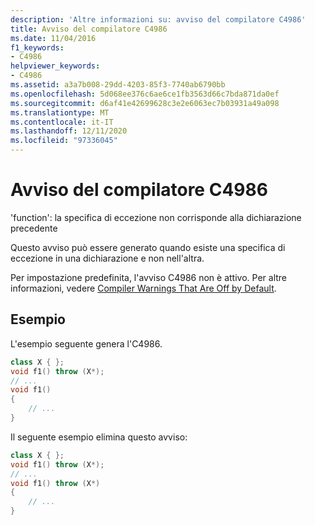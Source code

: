 ```yaml
---
description: 'Altre informazioni su: avviso del compilatore C4986'
title: Avviso del compilatore C4986
ms.date: 11/04/2016
f1_keywords:
- C4986
helpviewer_keywords:
- C4986
ms.assetid: a3a7b008-29dd-4203-85f3-7740ab6790bb
ms.openlocfilehash: 5d068ee376c6ae6ce1fb3563d66c7bda871da0ef
ms.sourcegitcommit: d6af41e42699628c3e2e6063ec7b03931a49a098
ms.translationtype: MT
ms.contentlocale: it-IT
ms.lasthandoff: 12/11/2020
ms.locfileid: "97336045"
---
```

# <a name="compiler-warning-c4986"></a>Avviso del compilatore C4986

'function': la specifica di eccezione non corrisponde alla dichiarazione precedente

Questo avviso può essere generato quando esiste una specifica di eccezione in una dichiarazione e non nell'altra.

Per impostazione predefinita, l'avviso C4986 non è attivo. Per altre informazioni, vedere [Compiler Warnings That Are Off by Default](../../preprocessor/compiler-warnings-that-are-off-by-default.md).

## <a name="examples"></a>Esempio

L'esempio seguente genera l'C4986.

```cpp
class X { };
void f1() throw (X*);
// ...
void f1()
{
    // ...
}
```

Il seguente esempio elimina questo avviso:

```cpp
class X { };
void f1() throw (X*);
// ...
void f1() throw (X*)
{
    // ...
}
```
